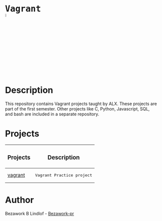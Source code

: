 # <pre>Vagrant    <img src="https://user-images.githubusercontent.com/107026397/209780362-7bffc098-e7a2-4ecb-a078-6f62fba02e73.png" height = 5% width= 5%></pre>
# Description
This repository contains Vagrant projects taught by ALX. These projects are part of the first semester. Other projects like C, Python, Javascript, SQL, and bash are included in a separate repository.
# Projects
| <h3>Projects </h3>| <h3>Description</h3>|
| ------------- | ------------- |
|  [vagrant](https://github.com/Bezawork-pr/zero_day/tree/master/0x00-vagrant) | <pre>Vagrant Practice project |
# Author
Bezawork B Lindlof - [Bezawork-pr](https://github.com/Bezawork-pr)
